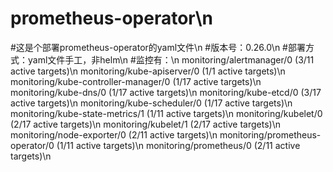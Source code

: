 # prometheus-operator\n

#这是个部署prometheus-operator的yaml文件\n
#版本号：0.26.0\n
#部署方式：yaml文件手工，非helm\n
#监控有：\n
        monitoring/alertmanager/0 (3/11 active targets)\n
        monitoring/kube-apiserver/0 (1/1 active targets)\n
        monitoring/kube-controller-manager/0 (1/17 active targets)\n
        monitoring/kube-dns/0 (1/17 active targets)\n
        monitoring/kube-etcd/0 (3/17 active targets)\n
        monitoring/kube-scheduler/0 (1/17 active targets)\n
        monitoring/kube-state-metrics/1 (1/11 active targets)\n
        monitoring/kubelet/0 (2/17 active targets)\n
        monitoring/kubelet/1 (2/17 active targets)\n
        monitoring/node-exporter/0 (2/11 active targets)\n
        monitoring/prometheus-operator/0 (1/11 active targets)\n
        monitoring/prometheus/0 (2/11 active targets)\n
